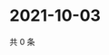 # 2021-10-03

共 0 条

<!-- BEGIN WEIBO -->
<!-- 最后更新时间 Sun Oct 03 2021 14:16:32 GMT+0800 (China Standard Time) -->

<!-- END WEIBO -->
